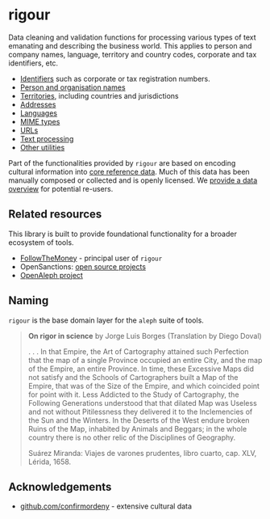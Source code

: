 # rigour 

Data cleaning and validation functions for processing various types of text emanating and describing the business world. This applies to person and company names, language, territory and country codes, corporate and tax identifiers, etc.

* [Identifiers](ids.md) such as corporate or tax registration numbers.
* [Person and organisation names](names.md)
* [Territories](territories.md), including countries and jurisdictions
* [Addresses](addresses.md)
* [Languages](langs.md)
* [MIME types](mime.md)
* [URLs](urls.md)
* [Text processing](text.md)
* [Other utilities](misc.md)

Part of the functionalities provided by `rigour` are based on encoding cultural information into [core reference data](data.md). Much of this data has been manually composed or collected and is openly licensed. We [provide a data overview](data.md) for potential re-users.

## Related resources

This library is built to provide foundational functionality for a broader ecosystem of tools.

* [FollowTheMoney](https://followthemoney.tech) - principal user of `rigour`
* OpenSanctions: [open source projects](https://www.opensanctions.org/docs/opensource/)
* [OpenAleph project](https://github.com/openaleph)

## Naming

`rigour` is the base domain layer for the `aleph` suite of tools.

> **On rigor in science**
> by Jorge Luis Borges (Translation by Diego Doval)
>
> . . . In that Empire, the Art of Cartography attained such Perfection that the map of a single Province occupied an entire City, and the map of the Empire, an entire Province. In time, these Excessive Maps did not satisfy and the Schools of Cartographers built a Map of the Empire, that was of the Size of the Empire, and which coincided point for point with it. Less Addicted to the Study of Cartography, the Following Generations understood that that dilated Map was Useless and not without Pitilessness they delivered it to the Inclemencies of the Sun and the Winters. In the Deserts of the West endure broken Ruins of the Map, inhabited by Animals and Beggars; in the whole country there is no other relic of the Disciplines of Geography.
> 
> Suárez Miranda: Viajes de varones prudentes, libro cuarto, cap. XLV, Lérida, 1658.

## Acknowledgements

* [github.com/confirmordeny](https://github.com/confirmordeny) - extensive cultural data